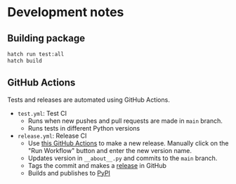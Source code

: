 # Development notes

## Building package
```sh
hatch run test:all
hatch build
```

## GitHub Actions
Tests and releases are automated using GitHub Actions.
- `test.yml`: Test CI
   - Runs when new pushes and pull requests are made in `main` branch.
   - Runs tests in different Python versions
- `release.yml`: Release CI
   - Use [this GitHub Actions](https://github.com/mu373/tailestim/actions/workflows/release.yml) to make a new release. Manually click on the "Run Workflow" button and enter the new version name.
   - Updates version in `__about__.py` and commits to the `main` branch.
   - Tags the commit and makes a [release](https://github.com/mu373/tailestim/releases) in GitHub
   - Builds and publishes to [PyPI](https://pypi.org/project/powerlaw/)


